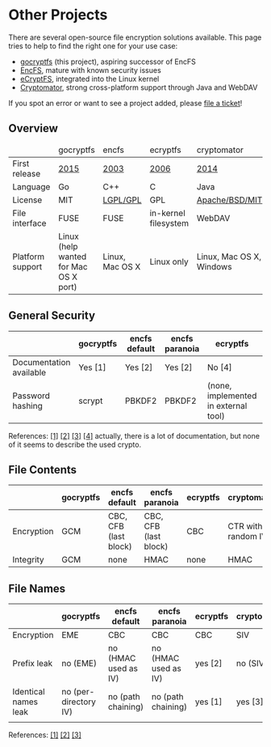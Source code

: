 Other Projects
==============

There are several open-source file encryption solutions available.
This page tries to help to find the right one for your use case:

* [gocryptfs](https://nuetzlich.net/gocryptfs/) (this project), aspiring successor of EncFS
* [EncFS](https://github.com/vgough/encfs), mature with known security issues
* [eCryptFS](http://ecryptfs.org/), integrated into the Linux kernel
* [Cryptomator](https://cryptomator.org/), strong cross-platform support through Java and WebDAV

If you spot an error or want to see a project added, please
[file a ticket](https://github.com/rfjakob/gocryptfs-website)!

Overview
--------

<table>
	<thead>
		<tr>
			<td></td>
			<td>gocryptfs</td>
			<td>encfs</td>
			<td>ecryptfs</td>
			<td>cryptomator</td>
		</tr>
	</thead>
	<tbody>
		<tr>
			<td>First release</td>
			<td><a href="https://github.com/rfjakob/gocryptfs/releases/tag/v0.1">2015</a></td>
			<td><a href="https://github.com/vgough/encfs/blob/master/ChangeLog#L1442">2003</a></td>
			<td><a href="https://git.kernel.org/cgit/linux/kernel/git/torvalds/linux.git/commit/?id=237fead619984cc48818fe12ee0ceada3f55b012">2006</a></td>
			<td><a href="https://github.com/cryptomator/cryptomator/releases/tag/v0.1.0">2014</a></td>
		</tr>
		<tr>
			<td>Language</td>
			<td>Go</td>
			<td>C++</td>
			<td>C</td>
			<td>Java</td>
		</tr>
		<tr>
			<td>License</td>
			<td>MIT</td>
			<td><a href="https://github.com/vgough/encfs/blob/master/COPYING">LGPL/GPL</a></td>
			<td>GPL</td>
			<td><a href="https://github.com/cryptomator/cryptomator/tree/master/LICENSES">Apache/BSD/MIT</a></td>
		</tr>
		<tr>
			<td>File interface</td>
			<td>FUSE</td>
			<td>FUSE</td>
			<td>in-kernel filesystem</td>
			<td>WebDAV</td>
		</tr>
		<tr>
			<td>Platform support</td>
			<td>Linux (help wanted for Mac OS X port)</td>
			<td>Linux, Mac OS X</td>
			<td>Linux only</td>
			<td>Linux, Mac OS X, Windows</td>
		</tr>
	</tbody>
</table>


General Security
----------------

|                         | gocryptfs | encfs default | encfs paranoia |               ecryptfs               | cryptomator |
| ----------------------- | --------- | ------------- | -------------- | ------------------------------------ | ----------- |
| Documentation available | Yes [1]   | Yes [2]       | Yes [2]        | No [4]                               | Yes [3]     |
| Password hashing        | scrypt    | PBKDF2        | PBKDF2         | (none, implemented in external tool) | scrypt      |


References:
[[1]](security.md)
[[2]](https://github.com/vgough/encfs/blob/master/DESIGN.md)
[[3]](https://cryptomator.org/#security)
[[4]](http://ecryptfs.org/documentation.html) actually, there is a lot of documentation, but none of
it seems to describe the used crypto.



File Contents
-------------

|            | gocryptfs |     encfs default     |     encfs paranoia    | ecryptfs |    cryptomator     |
| ---------- | --------- | --------------------- | --------------------- | -------- | ------------------ |
| Encryption | GCM       | CBC, CFB (last block) | CBC, CFB (last block) | CBC      | CTR with random IV |
| Integrity  | GCM       | none                  | HMAC                  | none     | HMAC               |


File Names
----------

|                      |       gocryptfs       |    encfs default     |    encfs paranoia    | ecryptfs | cryptomator |
| -------------------- | --------------------- | -------------------- | -------------------- | -------- | ----------- |
| Encryption           | EME                   | CBC                  | CBC                  | CBC      | SIV         |
| Prefix leak          | no (EME)              | no (HMAC used as IV) | no (HMAC used as IV) | yes [2]  | no (SIV)    |
| Identical names leak | no (per-directory IV) | no (path chaining)   | no (path chaining)   | yes [1]  | yes [3]     |
|                      |                       |                      |                      |          |             |

References:
[[1]](https://gist.github.com/rfjakob/a04364c55b3ee231078d)
[[2]](https://gist.github.com/rfjakob/61a17bf3c7eb9932d791)
[[3]](https://github.com/cryptomator/cryptomator/issues/128)